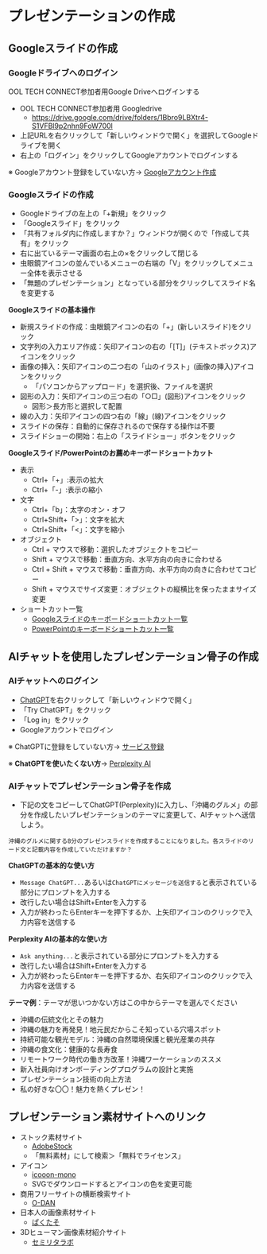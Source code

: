 # プレゼンテーションの作成

## Googleスライドの作成

### Googleドライブへのログイン

OOL TECH CONNECT参加者用Google Driveへログインする

- OOL TECH CONNECT参加者用 Googledrive
  - <https://drive.google.com/drive/folders/1Bbro9LBXtr4-S1VFBl9p2nhn9FoW700l>
- 上記URLを右クリックして「新しいウィンドウで開く」を選択してGoogleドライブを開く
- 右上の「ログイン」をクリックしてGoogleアカウントでログインする

※ Googleアカウント登録をしていない方→ [Googleアカウント作成](../Preparation/GoogleAccount.md)

### Googleスライドの作成

- Googleドライブの左上の「+新規」をクリック
- 「Googleスライド」をクリック
- 「共有フォルダ内に作成しますか？」ウィンドウが開くので「作成して共有」をクリック
- 右に出ているテーマ画面の右上の×をクリックして閉じる
- 虫眼鏡アイコンの並んでいるメニューの右端の「V」をクリックしてメニュー全体を表示させる
- 「無題のプレゼンテーション」となっている部分をクリックしてスライド名を変更する

**Googleスライドの基本操作**

- 新規スライドの作成：虫眼鏡アイコンの右の「+」(新しいスライド)をクリック
- 文字列の入力エリア作成：矢印アイコンの右の「[T]」(テキストボックス)アイコンをクリック
- 画像の挿入：矢印アイコンの二つ右の「山のイラスト」(画像の挿入)アイコンをクリック
  - 「パソコンからアップロード」を選択後、ファイルを選択
- 図形の入力：矢印アイコンの三つ右の「○□」(図形)アイコンをクリック
  - 図形＞長方形と選択して配置
- 線の入力：矢印アイコンの四つ右の「線」(線)アイコンをクリック
- スライドの保存：自動的に保存されるので保存する操作は不要
- スライドショーの開始：右上の「スライドショー」ボタンをクリック

**Googleスライド/PowerPointのお薦めキーボードショートカット**

- 表示
  - Ctrl+「+」:表示の拡大
  - Ctrl+「-」:表示の縮小
- 文字
  - Ctrl+「b」：太字のオン・オフ
  - Ctrl+Shift+「>」：文字を拡大
  - Ctrl+Shift+「<」：文字を縮小
- オブジェクト
  - Ctrl + マウスで移動：選択したオブジェクトをコピー
  - Shift + マウスで移動：垂直方向、水平方向の向きに合わせる
  - Ctrl + Shift + マウスで移動：垂直方向、水平方向の向きに合わせてコピー
  - Shift + マウスでサイズ変更：オブジェクトの縦横比を保ったままサイズ変更
- ショートカット一覧
  - [Googleスライドのキーボードショートカット一覧](
https://support.google.com/docs/answer/1696717#zippy=%2C%E3%83%91%E3%82%BD%E3%82%B3%E3%83%B3%E3%81%AE%E3%82%B7%E3%83%A7%E3%83%BC%E3%83%88%E3%82%AB%E3%83%83%E3%83%88)
  - [PowerPointのキーボードショートカット一覧](https://support.microsoft.com/ja-jp/office/%E3%82%AD%E3%83%BC%E3%83%9C%E3%83%BC%E3%83%89-%E3%82%B7%E3%83%A7%E3%83%BC%E3%83%88%E3%82%AB%E3%83%83%E3%83%88%E3%82%92%E4%BD%BF%E7%94%A8%E3%81%97%E3%81%A6-powerpoint-%E3%83%97%E3%83%AC%E3%82%BC%E3%83%B3%E3%83%86%E3%83%BC%E3%82%B7%E3%83%A7%E3%83%B3%E3%82%92%E4%BD%9C%E6%88%90%E3%81%99%E3%82%8B-ebb3d20e-dcd4-444f-a38e-bb5c5ed180f4)

## AIチャットを使用したプレゼンテーション骨子の作成

### AIチャットへのログイン

- [ChatGPT](https://openai.com/blog/chatgpt)を右クリックして「新しいウィンドウで開く」
- 「Try ChatGPT」をクリック
- 「Log in」をクリック
- Googleアカウントでログイン

※ ChatGPTに登録をしていない方→ [サービス登録](../Preparation/ChatGPTSignUp.md)

※ **ChatGPTを使いたくない方**→ [Perplexity AI](https://www.perplexity.ai/)

### AIチャットでプレゼンテーション骨子を作成

- 下記の文をコピーしてChatGPT(Perplexity)に入力し、「沖縄のグルメ」の部分を作成したいプレゼンテーションのテーマに変更して、AIチャットへ送信しよう。

```
沖縄のグルメに関する8分のプレゼンスライドを作成することになりました。各スライドのリード文と記載内容を作成していただけますか？
```

**ChatGPTの基本的な使い方**

- `Message ChatGPT...`あるいは`ChatGPTにメッセージを送信する`と表示されている部分にプロンプトを入力する
- 改行したい場合はShift+Enterを入力する
- 入力が終わったらEnterキーを押下するか、上矢印アイコンのクリックで入力内容を送信する

**Perplexity AIの基本的な使い方**

- `Ask anything...`と表示されている部分にプロンプトを入力する
- 改行したい場合はShift+Enterを入力する
- 入力が終わったらEnterキーを押下するか、右矢印アイコンのクリックで入力内容を送信する

**テーマ例**：テーマが思いつかない方はこの中からテーマを選んでください

- 沖縄の伝統文化とその魅力
- 沖縄の魅力を再発見！地元民だからこそ知っている穴場スポット
- 持続可能な観光モデル：沖縄の自然環境保護と観光産業の共存
- 沖縄の食文化：健康的な長寿食
- リモートワーク時代の働き方改革！沖縄ワーケーションのススメ
- 新入社員向けオンボーディングプログラムの設計と実施
- プレゼンテーション技術の向上方法
- 私の好きな〇〇！魅力を熱くプレゼン！

## プレゼンテーション素材サイトへのリンク

- ストック素材サイト
  - [AdobeStock](https://stock.adobe.com/jp/)
  - 「無料素材」にして検索＞「無料でライセンス」
- アイコン
  - [icooon-mono](https://icooon-mono.com)
  - SVGでダウンロードするとアイコンの色を変更可能
- 商用フリーサイトの横断検索サイト
  - [O-DAN](https://o-dan.net/ja/)
- 日本人の画像素材サイト
  - [ぱくたそ](https://www.pakutaso.com/)
- 3Dヒューマン画像素材紹介サイト
  - [セミリタラボ](https://siyo.org/webcustom/seo11050/)

